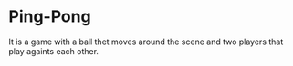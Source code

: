 # Ping-Pong
It is a game with a ball thet moves around the scene and two players that play againts each other.
